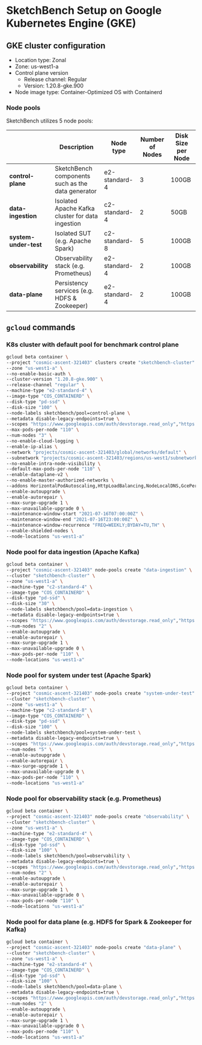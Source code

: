 # SketchBench Setup on Google Kubernetes Engine (GKE)

## GKE cluster configuration

- Location type: Zonal
- Zone: us-west1-a
- Control plane version
  - Release channel: Regular
  - Version: 1.20.8-gke.900
- Node image type: Container-Optimized OS with Containerd

### Node pools

SketchBench utilizes 5 node pools:

|                             |                    Description                    |   Node type   | Number of Nodes | Disk Size per Node |
|-----------------------------|---------------------------------------------------|---------------|-----------------|--------------------|
| **control-plane**           | SketchBench components such as the data generator | e2-standard-4 |        3        |        100GB       |
| **data-ingestion**          |  Isolated Apache Kafka cluster for data ingestion | c2-standard-4 |        2        |         50GB       |
| **system-under-test**       |          Isolated SUT (e.g. Apache Spark)         | c2-standard-8 |        5        |        100GB       |
| **observability**           |       Observability stack (e.g. Prometheus)       | e2-standard-4 |        2        |        100GB       |
| **data-plane**              |    Persistency services (e.g. HDFS & Zookeeper)   | e2-standard-4 |        2        |        100GB       |

## `gcloud` commands

### K8s cluster with default pool for benchmark control plane

```bash
gcloud beta container \
--project "cosmic-ascent-321403" clusters create "sketchbench-cluster" \
--zone "us-west1-a" \
--no-enable-basic-auth \
--cluster-version "1.20.8-gke.900" \
--release-channel "regular" \
--machine-type "e2-standard-4" \
--image-type "COS_CONTAINERD" \
--disk-type "pd-ssd" \
--disk-size "100" \
--node-labels sketchbench/pool=control-plane \
--metadata disable-legacy-endpoints=true \
--scopes "https://www.googleapis.com/auth/devstorage.read_only","https://www.googleapis.com/auth/logging.write","https://www.googleapis.com/auth/monitoring","https://www.googleapis.com/auth/servicecontrol","https://www.googleapis.com/auth/service.management.readonly","https://www.googleapis.com/auth/trace.append" \
--max-pods-per-node "110" \
--num-nodes "3" \
--no-enable-cloud-logging \
--enable-ip-alias \
--network "projects/cosmic-ascent-321403/global/networks/default" \
--subnetwork "projects/cosmic-ascent-321403/regions/us-west1/subnetworks/default" \
--no-enable-intra-node-visibility \
--default-max-pods-per-node "110" \
--enable-dataplane-v2 \
--no-enable-master-authorized-networks \
--addons HorizontalPodAutoscaling,HttpLoadBalancing,NodeLocalDNS,GcePersistentDiskCsiDriver \
--enable-autoupgrade \
--enable-autorepair \
--max-surge-upgrade 1 \
--max-unavailable-upgrade 0 \
--maintenance-window-start "2021-07-16T07:00:00Z" \
--maintenance-window-end "2021-07-16T23:00:00Z" \
--maintenance-window-recurrence "FREQ=WEEKLY;BYDAY=TU,TH" \
--enable-shielded-nodes \
--node-locations "us-west1-a"
```

### Node pool for data ingestion (Apache Kafka)

```bash
gcloud beta container \
--project "cosmic-ascent-321403" node-pools create "data-ingestion" \
--cluster "sketchbench-cluster" \
--zone "us-west1-a" \
--machine-type "c2-standard-4" \
--image-type "COS_CONTAINERD" \
--disk-type "pd-ssd" \
--disk-size "30" \
--node-labels sketchbench/pool=data-ingestion \
--metadata disable-legacy-endpoints=true \
--scopes "https://www.googleapis.com/auth/devstorage.read_only","https://www.googleapis.com/auth/logging.write","https://www.googleapis.com/auth/monitoring","https://www.googleapis.com/auth/servicecontrol","https://www.googleapis.com/auth/service.management.readonly","https://www.googleapis.com/auth/trace.append" \
--num-nodes "2" \
--enable-autoupgrade \
--enable-autorepair \
--max-surge-upgrade 1 \
--max-unavailable-upgrade 0 \
--max-pods-per-node "110" \
--node-locations "us-west1-a"
```

### Node pool for system under test (Apache Spark)

```bash
gcloud beta container \
--project "cosmic-ascent-321403" node-pools create "system-under-test" \
--cluster "sketchbench-cluster" \
--zone "us-west1-a" \
--machine-type "c2-standard-8" \
--image-type "COS_CONTAINERD" \
--disk-type "pd-ssd" \
--disk-size "100" \
--node-labels sketchbench/pool=system-under-test \
--metadata disable-legacy-endpoints=true \
--scopes "https://www.googleapis.com/auth/devstorage.read_only","https://www.googleapis.com/auth/logging.write","https://www.googleapis.com/auth/monitoring","https://www.googleapis.com/auth/servicecontrol","https://www.googleapis.com/auth/service.management.readonly","https://www.googleapis.com/auth/trace.append" \
--num-nodes "5" \
--enable-autoupgrade \
--enable-autorepair \
--max-surge-upgrade 1 \
--max-unavailable-upgrade 0 \
--max-pods-per-node "110" \
--node-locations "us-west1-a"
```

### Node pool for observability stack (e.g. Prometheus)

```bash
gcloud beta container \
--project "cosmic-ascent-321403" node-pools create "observability" \
--cluster "sketchbench-cluster" \
--zone "us-west1-a" \
--machine-type "e2-standard-4" \
--image-type "COS_CONTAINERD" \
--disk-type "pd-ssd" \
--disk-size "100" \
--node-labels sketchbench/pool=observability \
--metadata disable-legacy-endpoints=true \
--scopes "https://www.googleapis.com/auth/devstorage.read_only","https://www.googleapis.com/auth/logging.write","https://www.googleapis.com/auth/monitoring","https://www.googleapis.com/auth/servicecontrol","https://www.googleapis.com/auth/service.management.readonly","https://www.googleapis.com/auth/trace.append" \
--num-nodes "2" \
--enable-autoupgrade \
--enable-autorepair \
--max-surge-upgrade 1 \
--max-unavailable-upgrade 0 \
--max-pods-per-node "110" \
--node-locations "us-west1-a"
```

### Node pool for data plane (e.g. HDFS for Spark & Zookeeper for Kafka)

```bash
gcloud beta container \
--project "cosmic-ascent-321403" node-pools create "data-plane" \
--cluster "sketchbench-cluster" \
--zone "us-west1-a" \
--machine-type "e2-standard-4" \
--image-type "COS_CONTAINERD" \
--disk-type "pd-ssd" \
--disk-size "100" \
--node-labels sketchbench/pool=data-plane \
--metadata disable-legacy-endpoints=true \
--scopes "https://www.googleapis.com/auth/devstorage.read_only","https://www.googleapis.com/auth/logging.write","https://www.googleapis.com/auth/monitoring","https://www.googleapis.com/auth/servicecontrol","https://www.googleapis.com/auth/service.management.readonly","https://www.googleapis.com/auth/trace.append" \
--num-nodes "2" \
--enable-autoupgrade \
--enable-autorepair \
--max-surge-upgrade 1 \
--max-unavailable-upgrade 0 \
--max-pods-per-node "110" \
--node-locations "us-west1-a"
```
